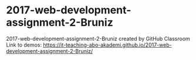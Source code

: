 # 2017-web-development-assignment-2-Bruniz
2017-web-development-assignment-2-Bruniz created by GitHub Classroom
Link to demos: https://it-teaching-abo-akademi.github.io/2017-web-development-assignment-2-Bruniz/
